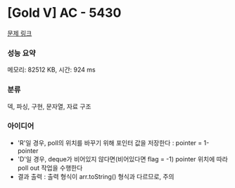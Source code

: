 # [Gold V] AC - 5430 

[문제 링크](https://www.acmicpc.net/problem/5430) 

### 성능 요약

메모리: 82512 KB, 시간: 924 ms

### 분류

덱, 파싱, 구현, 문자열, 자료 구조

### 아이디어

- 'R'일 경우, poll의 위치를 바꾸기 위해 포인터 값을 저장한다 : pointer = 1-pointer
- 'D'일 경우, deque가 비어있지 않다면(비어있다면 flag = -1) pointer 위치에 따라 poll out 작업을 수행한다
- 결과 출력 : 출력 형식이 arr.toString() 형식과 다르므로, 주의
